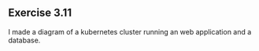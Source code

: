 ## Exercise 3.11

I made a diagram of a kubernetes cluster running an web application and a database.